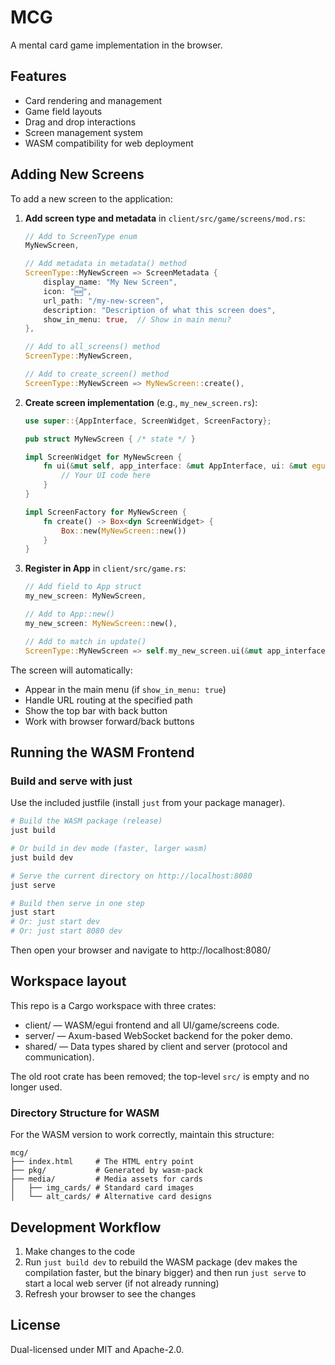 # MCG

A mental card game implementation in the browser.

## Features

- Card rendering and management
- Game field layouts
- Drag and drop interactions
- Screen management system
- WASM compatibility for web deployment

## Adding New Screens

To add a new screen to the application:

1. **Add screen type and metadata** in `client/src/game/screens/mod.rs`:
   ```rust
   // Add to ScreenType enum
   MyNewScreen,
   
   // Add metadata in metadata() method
   ScreenType::MyNewScreen => ScreenMetadata {
       display_name: "My New Screen",
       icon: "🆕",
       url_path: "/my-new-screen",
       description: "Description of what this screen does",
       show_in_menu: true,  // Show in main menu?
   },
   
   // Add to all_screens() method
   ScreenType::MyNewScreen,
   
   // Add to create_screen() method
   ScreenType::MyNewScreen => MyNewScreen::create(),
   ```

2. **Create screen implementation** (e.g., `my_new_screen.rs`):
   ```rust
   use super::{AppInterface, ScreenWidget, ScreenFactory};
   
   pub struct MyNewScreen { /* state */ }
   
   impl ScreenWidget for MyNewScreen {
       fn ui(&mut self, app_interface: &mut AppInterface, ui: &mut egui::Ui, _frame: &mut Frame) {
           // Your UI code here
       }
   }
   
   impl ScreenFactory for MyNewScreen {
       fn create() -> Box<dyn ScreenWidget> {
           Box::new(MyNewScreen::new())
       }
   }
   ```

3. **Register in App** in `client/src/game.rs`:
   ```rust
   // Add field to App struct
   my_new_screen: MyNewScreen,
   
   // Add to App::new()
   my_new_screen: MyNewScreen::new(),
   
   // Add to match in update()
   ScreenType::MyNewScreen => self.my_new_screen.ui(&mut app_interface, ui, frame),
   ```

The screen will automatically:
- Appear in the main menu (if `show_in_menu: true`)
- Handle URL routing at the specified path
- Show the top bar with back button
- Work with browser forward/back buttons

## Running the WASM Frontend


### Build and serve with just

Use the included justfile (install `just` from your package manager).

```bash
# Build the WASM package (release)
just build

# Or build in dev mode (faster, larger wasm)
just build dev

# Serve the current directory on http://localhost:8080
just serve

# Build then serve in one step
just start
# Or: just start dev
# Or: just start 8080 dev
```

Then open your browser and navigate to http://localhost:8080/

## Workspace layout

This repo is a Cargo workspace with three crates:

- client/ — WASM/egui frontend and all UI/game/screens code.
- server/ — Axum-based WebSocket backend for the poker demo.
- shared/ — Data types shared by client and server (protocol and communication).

The old root crate has been removed; the top-level `src/` is empty and no longer used.

### Directory Structure for WASM

For the WASM version to work correctly, maintain this structure:
```
mcg/
├── index.html     # The HTML entry point
├── pkg/           # Generated by wasm-pack
├── media/         # Media assets for cards
│   ├── img_cards/ # Standard card images
│   └── alt_cards/ # Alternative card designs
```


## Development Workflow

1. Make changes to the code
2. Run `just build dev` to rebuild the WASM package (dev makes the
   compilation faster, but the binary bigger) and then run `just serve` to start
   a local web server (if not already running)
3. Refresh your browser to see the changes

## License

Dual-licensed under MIT and Apache-2.0.
